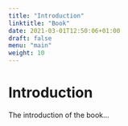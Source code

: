 ```yaml
---
title: "Introduction"
linktitle: "Book"
date: 2021-03-01T12:50:06+01:00
draft: false
menu: "main"
weight: 10
---
```


# Introduction

The introduction of the book...






